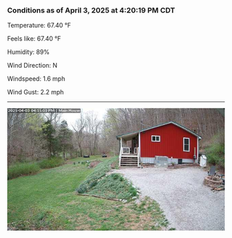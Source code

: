 ### Conditions as of April 3, 2025 at 4:20:19 PM CDT 

Temperature: 67.40 &deg;F

Feels like: 67.40 &deg;F

Humidity: 89%

Wind Direction: N

Windspeed: 1.6 mph

Wind Gust: 2.2 mph

---

<img src="./images/latest.jpeg"/>

